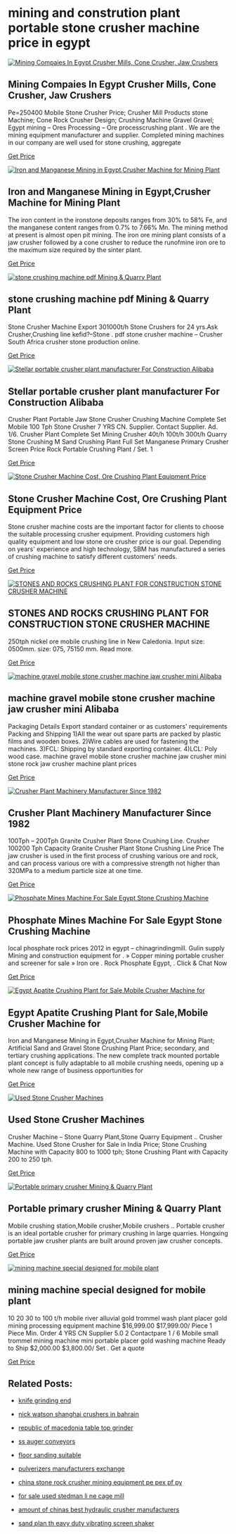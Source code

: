 # mining and constrution plant portable stone crusher machine price in egypt
<a href="https://mnn.zoosnet.net/LR/Chatpre.aspx?id=MNN94995150&p=https://vbl.co.za/" target="_blank">![Mining Compaies In Egypt Crusher Mills, Cone Crusher, Jaw Crushers](https://raw.githubusercontent.com/gcmcrusher/imgs/main/546.jpg)</a>
## Mining Compaies In Egypt Crusher Mills, Cone Crusher, Jaw Crushers
Pe=250400 Mobile Stone Crusher Price; Crusher Mill Products stone Machine; Cone Rock Crusher Design; Crushing Machine Gravel Gravel; Egypt mining – Ores Processing – Ore processcrushing plant . We are the mining equipment manufacturer and supplier. Completed mining machines in our company are well used for stone crushing, aggregate 
<a href="https://mnn.zoosnet.net/LR/Chatpre.aspx?id=MNN94995150&p=https://vbl.co.za/" target="_blank">Get Price</a>
<a href="https://mnn.zoosnet.net/LR/Chatpre.aspx?id=MNN94995150&p=https://vbl.co.za/" target="_blank">![Iron and Manganese Mining in Egypt,Crusher Machine for Mining Plant](https://raw.githubusercontent.com/gcmcrusher/imgs/main/751.jpg)</a>
## Iron and Manganese Mining in Egypt,Crusher Machine for Mining Plant
The iron content in the ironstone deposits ranges from 30% to 58% Fe, and the manganese content ranges from 0.7% to 7.66% Mn. The mining method at present is almost open pit mining. The iron ore mining plant consists of a jaw crusher followed by a cone crusher to reduce the runofmine iron ore to the maximum size required by the sinter plant.
<a href="https://mnn.zoosnet.net/LR/Chatpre.aspx?id=MNN94995150&p=https://vbl.co.za/" target="_blank">Get Price</a>
<a href="https://mnn.zoosnet.net/LR/Chatpre.aspx?id=MNN94995150&p=https://vbl.co.za/" target="_blank">![stone crushing machine pdf Mining & Quarry Plant](https://raw.githubusercontent.com/gcmcrusher/imgs/main/283.jpg)</a>
## stone crushing machine pdf Mining & Quarry Plant
Stone Crusher Machine Export 301000t/h Stone Crushers for 24 yrs.Ask Crusher,Crushing line kefid?–Stone . pdf stone crusher machine – Crusher South Africa crusher stone production online.
<a href="https://mnn.zoosnet.net/LR/Chatpre.aspx?id=MNN94995150&p=https://vbl.co.za/" target="_blank">Get Price</a>
<a href="https://mnn.zoosnet.net/LR/Chatpre.aspx?id=MNN94995150&p=https://vbl.co.za/" target="_blank">![Stellar portable crusher plant manufacturer For Construction Alibaba](https://raw.githubusercontent.com/gcmcrusher/imgs/main/380.jpg)</a>
## Stellar portable crusher plant manufacturer For Construction Alibaba
Crusher Plant Portable Jaw Stone Crusher Crushing Machine Complete Set Mobile 100 Tph Stone Crusher 7 YRS CN. Supplier. Contact Supplier. Ad. 1/6. Crusher Plant Complete Set Mining Crusher 40t/h 100t/h 300t/h Quarry Stone Crushing M Sand Crushing Plant Full Set Manganese Primary Crusher Screen Price Rock Portable Crushing Plant / Set. 1 
<a href="https://mnn.zoosnet.net/LR/Chatpre.aspx?id=MNN94995150&p=https://vbl.co.za/" target="_blank">Get Price</a>
<a href="https://mnn.zoosnet.net/LR/Chatpre.aspx?id=MNN94995150&p=https://vbl.co.za/" target="_blank">![Stone Crusher Machine Cost, Ore Crushing Plant Equipment Price](https://raw.githubusercontent.com/gcmcrusher/imgs/main/510.jpg)</a>
## Stone Crusher Machine Cost, Ore Crushing Plant Equipment Price
Stone crusher machine costs are the important factor for clients to choose the suitable processing crusher equipment. Providing customers high quality equipment and low stone ore crusher price is our goal. Depending on years' experience and high technology, SBM has manufactured a series of crushing machine to satisfy different customers' needs.
<a href="https://mnn.zoosnet.net/LR/Chatpre.aspx?id=MNN94995150&p=https://vbl.co.za/" target="_blank">Get Price</a>
<a href="https://mnn.zoosnet.net/LR/Chatpre.aspx?id=MNN94995150&p=https://vbl.co.za/" target="_blank">![STONES AND ROCKS CRUSHING PLANT FOR CONSTRUCTION STONE CRUSHER MACHINE](https://raw.githubusercontent.com/gcmcrusher/imgs/main/566.jpg)</a>
## STONES AND ROCKS CRUSHING PLANT FOR CONSTRUCTION STONE CRUSHER MACHINE
250tph nickel ore mobile crushing line in New Caledonia. Input size: 0500mm. size: 075, 75150 mm. Read more.
<a href="https://mnn.zoosnet.net/LR/Chatpre.aspx?id=MNN94995150&p=https://vbl.co.za/" target="_blank">Get Price</a>
<a href="https://mnn.zoosnet.net/LR/Chatpre.aspx?id=MNN94995150&p=https://vbl.co.za/" target="_blank">![machine gravel mobile stone crusher machine jaw crusher mini  Alibaba](https://raw.githubusercontent.com/gcmcrusher/imgs/main/556.jpg)</a>
## machine gravel mobile stone crusher machine jaw crusher mini  Alibaba
Packaging Details Export standard container or as customers' requirements Packing and Shipping 1)All the wear out spare parts are packed by plastic films and wooden boxes. 2)Wire cables are used for fastening the machines. 3)FCL: Shipping by standard exporting container. 4)LCL: Poly wood case. machine gravel mobile stone crusher machine jaw crusher mini stone rock jaw crusher machine plant prices
<a href="https://mnn.zoosnet.net/LR/Chatpre.aspx?id=MNN94995150&p=https://vbl.co.za/" target="_blank">Get Price</a>
<a href="https://mnn.zoosnet.net/LR/Chatpre.aspx?id=MNN94995150&p=https://vbl.co.za/" target="_blank">![Crusher Plant Machinery Manufacturer Since 1982](https://raw.githubusercontent.com/gcmcrusher/imgs/main/712.jpg)</a>
## Crusher Plant Machinery Manufacturer Since 1982
100Tph – 200Tph Granite Crusher Plant Stone Crushing Line. Crusher 100200 Tph Capacity Granite Crusher Plant Stone Crushing Line Price The jaw crusher is used in the first process of crushing various ore and rock, and can process various ore with a compressive strength not higher than 320MPa to a medium particle size at one time.
<a href="https://mnn.zoosnet.net/LR/Chatpre.aspx?id=MNN94995150&p=https://vbl.co.za/" target="_blank">Get Price</a>
<a href="https://mnn.zoosnet.net/LR/Chatpre.aspx?id=MNN94995150&p=https://vbl.co.za/" target="_blank">![Phosphate Mines Machine For Sale Egypt Stone Crushing Machine](https://raw.githubusercontent.com/gcmcrusher/imgs/main/258.jpg)</a>
## Phosphate Mines Machine For Sale Egypt Stone Crushing Machine
local phosphate rock prices 2012 in egypt – chinagrindingmill. Gulin supply Mining and construction equipment for . » Copper mining portable crusher and screener for sale » Iron ore . Rock Phosphate Egypt, . Click & Chat Now
<a href="https://mnn.zoosnet.net/LR/Chatpre.aspx?id=MNN94995150&p=https://vbl.co.za/" target="_blank">Get Price</a>
<a href="https://mnn.zoosnet.net/LR/Chatpre.aspx?id=MNN94995150&p=https://vbl.co.za/" target="_blank">![Egypt Apatite Crushing Plant for Sale,Mobile Crusher Machine for ](https://raw.githubusercontent.com/gcmcrusher/imgs/main/642.jpg)</a>
## Egypt Apatite Crushing Plant for Sale,Mobile Crusher Machine for 
Iron and Manganese Mining in Egypt,Crusher Machine for Mining Plant; Artificial Sand and Gravel Stone Crushing Plant Price; secondary, and tertiary crushing applications. The new complete track mounted portable plant concept is fully adaptable to all mobile crushing needs, opening up a whole new range of business opportunities for 
<a href="https://mnn.zoosnet.net/LR/Chatpre.aspx?id=MNN94995150&p=https://vbl.co.za/" target="_blank">Get Price</a>
<a href="https://mnn.zoosnet.net/LR/Chatpre.aspx?id=MNN94995150&p=https://vbl.co.za/" target="_blank">![Used Stone Crusher Machines](https://raw.githubusercontent.com/gcmcrusher/imgs/main/845.jpg)</a>
## Used Stone Crusher Machines
Crusher Machine – Stone Quarry Plant,Stone Quarry Equipment .. Crusher Machine. Used Stone Crusher for Sale in India Price; Stone Crushing Machine with Capacity 800 to 1000 tph; Stone Crushing Plant with Capacity 200 to 250 tph.
<a href="https://mnn.zoosnet.net/LR/Chatpre.aspx?id=MNN94995150&p=https://vbl.co.za/" target="_blank">Get Price</a>
<a href="https://mnn.zoosnet.net/LR/Chatpre.aspx?id=MNN94995150&p=https://vbl.co.za/" target="_blank">![Portable primary crusher Mining & Quarry Plant](https://raw.githubusercontent.com/gcmcrusher/imgs/main/175.jpg)</a>
## Portable primary crusher Mining & Quarry Plant
Mobile crushing station,Mobile crusher,Mobile crushers .. Portable crusher is an ideal portable crusher for primary crushing in large quarries. Hongxing portable jaw crusher plants are built around proven jaw crusher concepts.
<a href="https://mnn.zoosnet.net/LR/Chatpre.aspx?id=MNN94995150&p=https://vbl.co.za/" target="_blank">Get Price</a>
<a href="https://mnn.zoosnet.net/LR/Chatpre.aspx?id=MNN94995150&p=https://vbl.co.za/" target="_blank">![mining machine special designed for mobile plant](https://raw.githubusercontent.com/gcmcrusher/imgs/main/265.jpg)</a>
## mining machine special designed for mobile plant
10 20 30 to 100 t/h mobile river alluvial gold trommel wash plant placer gold mining processing equipment machine $16,999.00 $17,999.00/ Piece 1 Piece Min. Order 4 YRS CN Supplier 5.0 2 Contactpare 1 / 6 Mobile small trommel mining machine mini portable placer gold washing machine Ready to Ship $2,000.00 $3,800.00/ Set . Get a quote
<a href="https://mnn.zoosnet.net/LR/Chatpre.aspx?id=MNN94995150&p=https://vbl.co.za/" target="_blank">Get Price</a>
## Related Posts:
* [knife grinding end](knife%20grinding%20end.md)
* [nick watson shanghai crushers in bahrain](nick%20watson%20shanghai%20crushers%20in%20bahrain.md)
* [republic of macedonia table top grinder](republic%20of%20macedonia%20table%20top%20grinder.md)
* [ss auger conveyors](ss%20auger%20conveyors.md)
* [floor sanding suitable](floor%20sanding%20suitable.md)
* [pulverizers manufacturers exchange](pulverizers%20manufacturers%20exchange.md)
* [china stone rock crusher mining equipment pe pex pf py](china%20stone%20rock%20crusher%20mining%20equipment%20pe%20pex%20pf%20py.md)
* [for sale used stedman li ne cage mill](for%20sale%20used%20stedman%20li%20ne%20cage%20mill.md)
* [amount of chinas best hydraulic crusher manufacturers](amount%20of%20chinas%20best%20hydraulic%20crusher%20manufacturers.md)
* [sand plan th eavy duty vibrating screen shaker](sand%20plan%20th%20eavy%20duty%20vibrating%20screen%20shaker.md)
